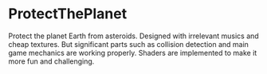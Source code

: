 # ProtectThePlanet

Protect the planet Earth from asteroids. Designed with irrelevant musics and cheap textures.
But significant parts such as collision detection and main game mechanics are working properly.
Shaders are implemented to make it more fun and challenging.
